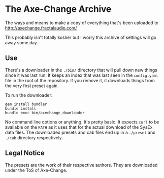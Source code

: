 # The Axe-Change Archive

The ways and means to make a copy of everything that's been uploaded to http://axechange.fractalaudio.com/

This probably isn't totally kosher but I worry this archive of settings will go away some day.

## Use

There's a downloader in the `./bin/` directory that will pull down new things since it was last run. It keeps an index that was last seen in the `config.yaml` file in the root of the repository. If you remove it, it downloads things from the very first preset again.

To run the downloader:

    gem install bundler
    bundle install
    bundle exec bin/axechange_downloader

No command line options or anything. It's pretty basic. It expects `curl` to be available on the `PATH` as it uses that for the actual download of the SysEx data files. The downloaded presets and cab files end up in a `./preset` and `./cab` directory respectively.

## Legal Notice

The presets are the work of their respective authors. They are downloaded under the ToS of Axe-Change.
